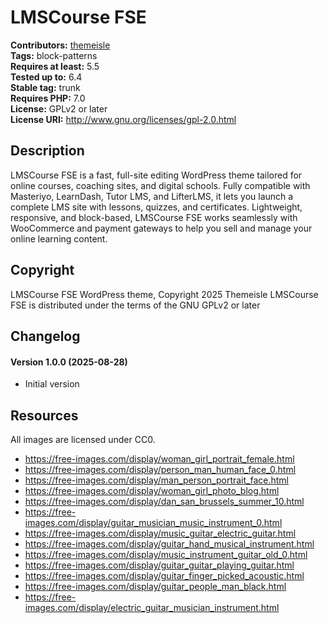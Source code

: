 # LMSCourse FSE #
**Contributors:** [themeisle](https://profiles.wordpress.org/themeisle/)  
**Tags:** block-patterns  
**Requires at least:** 5.5  
**Tested up to:** 6.4  
**Stable tag:** trunk  
**Requires PHP:** 7.0  
**License:** GPLv2 or later  
**License URI:** http://www.gnu.org/licenses/gpl-2.0.html  

## Description ##
 LMSCourse FSE is a fast, full-site editing WordPress theme tailored for online courses, coaching sites, and digital schools. Fully compatible with Masteriyo, LearnDash, Tutor LMS, and LifterLMS, it lets you launch a complete LMS site with lessons, quizzes, and certificates. Lightweight, responsive, and block-based, LMSCourse FSE works seamlessly with WooCommerce and payment gateways to help you sell and manage your online learning content.
## Copyright ##
LMSCourse FSE WordPress theme, Copyright 2025 Themeisle
LMSCourse FSE is distributed under the terms of the GNU GPLv2 or later

## Changelog ##

####   Version 1.0.0 (2025-08-28)

- Initial version

## Resources ##
All images are licensed under CC0.

- https://free-images.com/display/woman_girl_portrait_female.html
- https://free-images.com/display/person_man_human_face_0.html
- https://free-images.com/display/man_person_portrait_face.html
- https://free-images.com/display/woman_girl_photo_blog.html
- https://free-images.com/display/dan_san_brussels_summer_10.html
- https://free-images.com/display/guitar_musician_music_instrument_0.html
- https://free-images.com/display/music_guitar_electric_guitar.html
- https://free-images.com/display/guitar_hand_musical_instrument.html
- https://free-images.com/display/music_instrument_guitar_old_0.html
- https://free-images.com/display/guitar_guitar_playing_guitar.html
- https://free-images.com/display/guitar_finger_picked_acoustic.html
- https://free-images.com/display/guitar_people_man_black.html
- https://free-images.com/display/electric_guitar_musician_instrument.html
